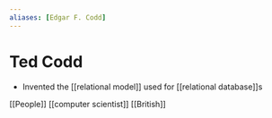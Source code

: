 ```yaml
---
aliases: [Edgar F. Codd]
---
```


# Ted Codd
- Invented the [[relational model]] used for [[relational database]]s

[[People]] [[computer scientist]] [[British]]